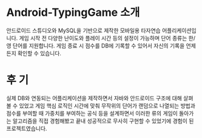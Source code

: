 # Android-TypingGame 소개
안드로이드 스튜디오와 MySQL을 기반으로 제작한 모바일용 타자연습 어플리케이션입니다. 게임 시작 전 다양한 난이도와 플레이 시간 등의 설정이 가능하며
단어 종류는 한/영 단어를 지원합니다. 게임 종료 시 점수를 DB에 기록할 수 있어서 자신의 기록을 언제든지 확인할 수 있습니다.


# 후 기
실제 DB와 연동되는 어플리케이션을 제작하면서 자바와 안드로이드 구조에 대해 살펴볼 수 있었고
게임 핵심 로직인 시간에 맞춰 무작위의 단어가 랜덤으로 나열되는 방법과 점수를 부여할 때 가중치를 부여하는 공식 등을 설계하면서 
이러한 류의 게임이 돌아가는 알고리즘을 직접 경험해봤고 끝내 성공적으로 무사히 구현할 수 있었기에  경험이 된 프로젝트였습니다.

